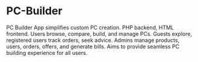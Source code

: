# PC-Builder
PC Builder App simplifies custom PC creation. PHP backend, HTML frontend. Users browse, compare, build, and manage PCs. Guests explore, registered users track orders, seek advice. Admins manage products, users, orders, offers, and generate bills. Aims to provide seamless PC building experience for all users.
